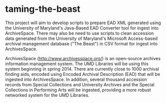 taming-the-beast
================

This project will aim to develop scripts to prepare EAD XML generated using the University of Maryland's Java-Based EAD Converter tool for ingest into ArchiveSpace.  There may also be need to use scripts to clean accession data generated from the University of Maryland's Microsoft Access-based archival management database ("The Beast") in CSV format for ingest into ArchivesSpace.

ArchivesSpace (http://www.archivesspace.org/) is an open-source archives information management system.  The UMD Libraries will be using this system beginning in spring 2014.  There are currently close to 1000 archival finding aids, encoded using Encoded Archival Description (EAD) that will be ingested into ArchivesSpace. In addition, several thousand accession records from Special Collections and University Archives and the Special Collections in Performing Arts will be ingested, providing a more robust networked system for the UMD Libraries.
